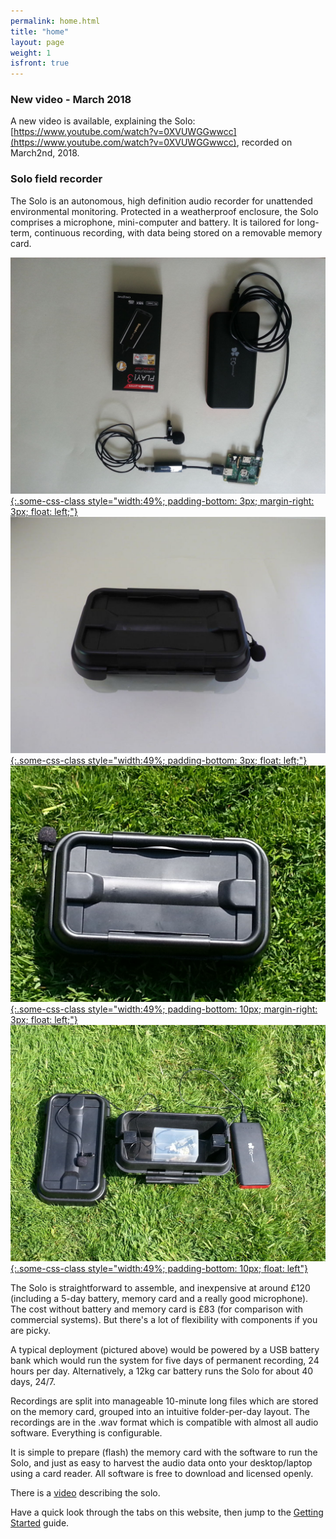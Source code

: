 ```yaml
---
permalink: home.html
title: "home"
layout: page
weight: 1
isfront: true
---
```


### New video - March 2018

A new video is available, explaining the Solo:
[https://www.youtube.com/watch?v=0XVUWGGwwcc](https://www.youtube.com/watch?v=0XVUWGGwwcc),
recorded on March2nd, 2018.

### Solo field recorder

The Solo is an autonomous, high definition audio recorder for
unattended environmental monitoring. Protected in a weatherproof
enclosure, the Solo comprises a microphone, mini-computer and battery.
It is tailored for long-term, continuous recording, with data being
stored on a removable memory card.

[![what is this](/img/solo-SBplay3-L.jpg "Solo with SB3 soundcard"  ){:.some-css-class style="width:49%; padding-bottom: 3px; margin-right: 3px; float: left;"}](/img/solo-SB-play3.jpg)
[![what is this](/img/solo-boxed-L.jpg "boxed in lab"               ){:.some-css-class style="width:49%; padding-bottom: 3px; float: left;"}](/img/solo-boxed.jpg)
[![what is this](/img/20160529_135006-L.jpg "boxed solo"            ){:.some-css-class style="width:49%; padding-bottom: 10px; margin-right: 3px; float: left;"}](/img/20160529_135006.jpg)
[![what is this](/img/20160529_135939-L.jpg "open box"              ){:.some-css-class style="width:49%; padding-bottom: 10px; float: left"}](/img/20160529_135939.jpg)



The Solo is straightforward to assemble, and inexpensive at around
£120 (including a 5-day battery, memory card and a really good
microphone). The cost without battery and memory card is £83 (for
comparison with commercial systems).  But there's a lot of flexibility
with components if you are picky.

A typical deployment (pictured above) would be powered by a USB
battery bank which would run the system for five days of permanent
recording, 24 hours per day.  Alternatively, a 12kg car battery runs
the Solo for about 40 days, 24/7.

Recordings are split into manageable 10-minute long files which are
stored on the memory card, grouped into an intuitive folder-per-day
layout.  The recordings are in the .wav format which is compatible
with almost all audio software. Everything is configurable.

It is simple to prepare (flash) the memory card with the software to
run the Solo, and just as easy to harvest the audio data onto your
desktop/laptop using a card reader.  All software is free to download
and licensed openly.

There is a [video](https://www.youtube.com/watch?v=0XVUWGGwwcc) describing the solo.

Have a quick look through the tabs on this website, then jump to
the [Getting Started](documentation/basic_build.html) guide.
